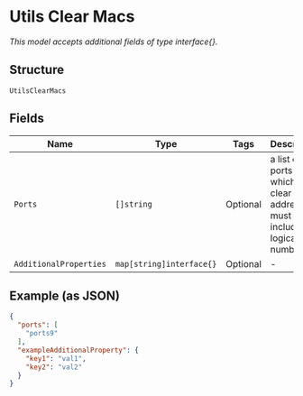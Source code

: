 
# Utils Clear Macs

*This model accepts additional fields of type interface{}.*

## Structure

`UtilsClearMacs`

## Fields

| Name | Type | Tags | Description |
|  --- | --- | --- | --- |
| `Ports` | `[]string` | Optional | a list of ports on which to clear mac addresses. must include logical unit number |
| `AdditionalProperties` | `map[string]interface{}` | Optional | - |

## Example (as JSON)

```json
{
  "ports": [
    "ports9"
  ],
  "exampleAdditionalProperty": {
    "key1": "val1",
    "key2": "val2"
  }
}
```

